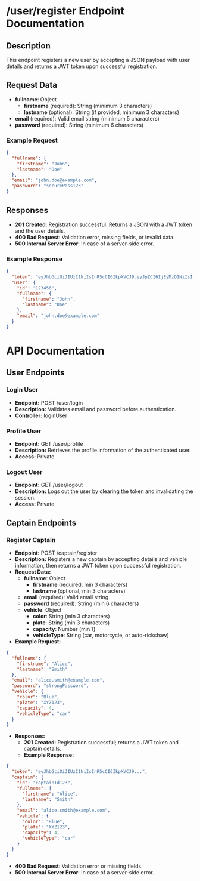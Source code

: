 # /user/register Endpoint Documentation

## Description
This endpoint registers a new user by accepting a JSON payload with user details and returns a JWT token upon successful registration.

## Request Data
- **fullname**: Object
  - **firstname** (required): String (minimum 3 characters)
  - **lastname** (optional): String (if provided, minimum 3 characters)
- **email** (required): Valid email string (minimum 5 characters)
- **password** (required): String (minimum 6 characters)

### Example Request
```json
{
  "fullname": {
    "firstname": "John",
    "lastname": "Doe"
  },
  "email": "john.doe@example.com",
  "password": "securePass123"
}
```

## Responses
- **201 Created**: Registration successful. Returns a JSON with a JWT token and the user details.
- **400 Bad Request**: Validation error, missing fields, or invalid data.
- **500 Internal Server Error**: In case of a server-side error.
### Example Response
```json
{
  "token": "eyJhbGciOiJIUzI1NiIsInR5cCI6IkpXVCJ9.eyJpZCI6IjEyMzQ1NiIsImV4cCI6MTYwOTIzOTIwMH0.abc123def456ghi789",
  "user": {
    "id": "123456",
    "fullname": {
      "firstname": "John",
      "lastname": "Doe"
    },
    "email": "john.doe@example.com"
  }
}

```
# API Documentation

## User Endpoints

### Login User
- **Endpoint:** POST /user/login
- **Description:** Validates email and password before authentication.
- **Controller:** loginUser

### Profile User
- **Endpoint:** GET /user/profile
- **Description:** Retrieves the profile information of the authenticated user.
- **Access:** Private

### Logout User
- **Endpoint:** GET /user/logout
- **Description:** Logs out the user by clearing the token and invalidating the session.
- **Access:** Private

## Captain Endpoints

### Register Captain
- **Endpoint:** POST /captain/register
- **Description:** Registers a new captain by accepting details and vehicle information, then returns a JWT token upon successful registration.
- **Request Data:**
  - **fullname**: Object
    - **firstname** (required, min 3 characters)
    - **lastname** (optional, min 3 characters)
  - **email** (required): Valid email string
  - **password** (required): String (min 6 characters)
  - **vehicle**: Object
    - **color**: String (min 3 characters)
    - **plate**: String (min 3 characters)
    - **capacity**: Number (min 1)
    - **vehicleType**: String (car, motorcycle, or auto-rickshaw)
- **Example Request:**
```json
{
  "fullname": {
    "firstname": "Alice",
    "lastname": "Smith"
  },
  "email": "alice.smith@example.com",
  "password": "strongPassword",
  "vehicle": {
    "color": "Blue",
    "plate": "XYZ123",
    "capacity": 4,
    "vehicleType": "car"
  }
}
```
- **Responses:**
  - **201 Created**: Registration successful; returns a JWT token and captain details.
  - **Example Response:**
```json
{
  "token": "eyJhbGciOiJIUzI1NiIsInR5cCI6IkpXVCJ9...",
  "captain": {
    "id": "captainId123",
    "fullname": {
      "firstname": "Alice",
      "lastname": "Smith"
    },
    "email": "alice.smith@example.com",
    "vehicle": {
      "color": "Blue",
      "plate": "XYZ123",
      "capacity": 4,
      "vehicleType": "car"
    }
  }
}
```
  - **400 Bad Request**: Validation error or missing fields.
  - **500 Internal Server Error**: In case of a server-side error.

